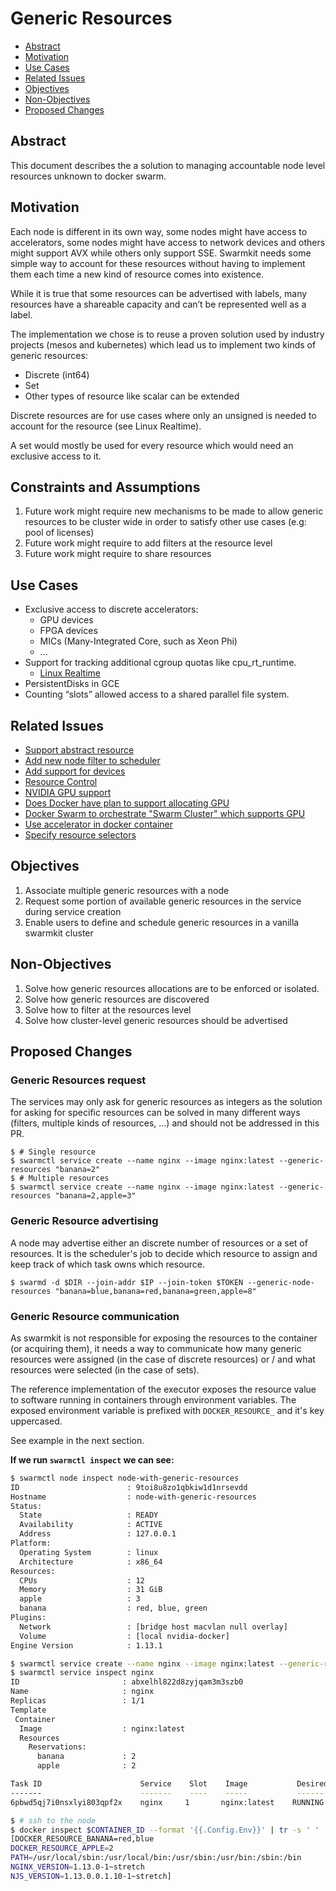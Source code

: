 # Generic Resources

  * [Abstract](#abstract)
  * [Motivation](#motivation)
  * [Use Cases](#use-cases)
  * [Related Issues](#related-issues)
  * [Objectives](#objectives)
  * [Non-Objectives](#non-objectives)
  * [Proposed Changes](#proposed-changes)

##  Abstract

This document describes the a solution to managing accountable node level
resources unknown to docker swarm.

## Motivation

Each node is different in its own way, some nodes might have access to
accelerators, some nodes might have access to network devices and others
might support AVX while others only support SSE.
Swarmkit needs some simple way to account for these resources without having
to implement them each time a new kind of resource comes into existence.

While it is true that some resources can be advertised with labels, many
resources have a shareable capacity and can’t be represented well as a label.

The implementation we chose is to reuse a proven solution used by industry
projects (mesos and kubernetes) which lead us to implement two kinds
of generic resources:
  * Discrete (int64)
  * Set
  * Other types of resource like scalar can be extended

Discrete resources are for use cases where only an unsigned is needed to account
for the resource (see Linux Realtime).

A set would mostly be used for every resource which would need an
exclusive access to it.

## Constraints and Assumptions
1. Future work might require new mechanisms to be made to allow generic resources
to be cluster wide in order to satisfy other use cases (e.g: pool of licenses)
2. Future work might require to add filters at the resource level
2. Future work might require to share resources

## Use Cases

  * Exclusive access to discrete accelerators:
    * GPU devices
    * FPGA devices
    * MICs (Many-Integrated Core, such as Xeon Phi)
    * ...
  * Support for tracking additional cgroup quotas like cpu_rt_runtime.
    * [Linux Realtime](https://github.com/docker/docker/pull/23430)
  * PersistentDisks in GCE
  * Counting “slots” allowed access to a shared parallel file system.

## Related Issues

  * [Support abstract resource](https://github.com/docker/swarmkit/issues/594)
  * [Add new node filter to scheduler](https://github.com/docker/swarm/issues/2223)
  * [Add support for devices](https://github.com/docker/swarmkit/issues/1244)
  * [Resource Control](https://github.com/docker/swarmkit/issues/211)
  * [NVIDIA GPU support](https://github.com/docker/docker/issues/23917)
  * [Does Docker have plan to support allocating GPU](https://github.com/docker/docker/issues/24582)
  * [Docker Swarm to orchestrate "Swarm Cluster" which supports GPU](https://github.com/docker/docker/issues/24750)
  * [Use accelerator in docker container](https://github.com/docker/docker/issues/28642)
  * [Specify resource selectors](https://github.com/docker/swarmkit/issues/206)

## Objectives

1. Associate multiple generic resources with a node
2. Request some portion of available generic resources in the service
   during service creation
3. Enable users to define and schedule generic resources in a vanilla swarmkit cluster

## Non-Objectives

1. Solve how generic resources allocations are to be enforced or isolated.
2. Solve how generic resources are discovered
2. Solve how to filter at the resources level
3. Solve how cluster-level generic resources should be advertised

## Proposed Changes

### Generic Resources request

The services may only ask for generic resources as integers as the solution for asking for
specific resources can be solved in many different ways (filters, multiple kinds
of resources, ...) and should not be addressed in this PR.

```
$ # Single resource
$ swarmctl service create --name nginx --image nginx:latest --generic-resources "banana=2"
$ # Multiple resources
$ swarmctl service create --name nginx --image nginx:latest --generic-resources "banana=2,apple=3"
```

### Generic Resource advertising

A node may advertise either an discrete number of resources or a set of resources.
It is the scheduler's job to decide which resource to assign and keep track of which task
owns which resource.

```
$ swarmd -d $DIR --join-addr $IP --join-token $TOKEN --generic-node-resources "banana=blue,banana=red,banana=green,apple=8"
```

### Generic Resource communication

As swarmkit is not responsible for exposing the resources to the container (or acquiring them),
it needs a way to communicate how many generic resources were assigned (in the case of
discrete resources) or / and what resources were selected (in the case of sets).

The reference implementation of the executor exposes the resource value to
software running in containers through environment variables.
The exposed environment variable is prefixed with `DOCKER_RESOURCE_` and it's key
uppercased.

See example in the next section.

**If we run `swarmctl inspect` we can see:**

```bash
$ swarmctl node inspect node-with-generic-resources
ID                        : 9toi8u8zo1qbkiw1d1nrsevdd
Hostname                  : node-with-generic-resources
Status:
  State                   : READY
  Availability            : ACTIVE
  Address                 : 127.0.0.1
Platform:
  Operating System        : linux
  Architecture            : x86_64
Resources:
  CPUs                    : 12
  Memory                  : 31 GiB
  apple                   : 3
  banana                  : red, blue, green
Plugins:
  Network                 : [bridge host macvlan null overlay]
  Volume                  : [local nvidia-docker]
Engine Version            : 1.13.1

$ swarmctl service create --name nginx --image nginx:latest --generic-resources "banana=2,apple=2"
$ swarmctl service inspect nginx
ID                       : abxelhl822d8zyjqam3m3szb0
Name                     : nginx
Replicas                 : 1/1
Template
 Container
  Image                  : nginx:latest
  Resources
    Reservations:
      banana             : 2
      apple              : 2

Task ID                      Service    Slot    Image           Desired State    Last State                Node
-------                      -------    ----    -----           -------------    ----------                ----
6pbwd5qj7i0nsxlyi803qpf2x    nginx     1       nginx:latest    RUNNING          RUNNING 12 seconds ago    node-with-generic-resources

$ # ssh to the node
$ docker inspect $CONTAINER_ID --format '{{.Config.Env}}' | tr -s ' ' '\n'
[DOCKER_RESOURCE_BANANA=red,blue
DOCKER_RESOURCE_APPLE=2
PATH=/usr/local/sbin:/usr/local/bin:/usr/sbin:/usr/bin:/sbin:/bin
NGINX_VERSION=1.13.0-1~stretch
NJS_VERSION=1.13.0.0.1.10-1~stretch]


```
